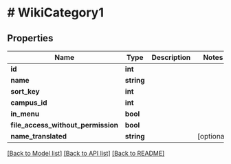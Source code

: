 # # WikiCategory1

## Properties

Name | Type | Description | Notes
------------ | ------------- | ------------- | -------------
**id** | **int** |  |
**name** | **string** |  |
**sort_key** | **int** |  |
**campus_id** | **int** |  |
**in_menu** | **bool** |  |
**file_access_without_permission** | **bool** |  |
**name_translated** | **string** |  | [optional]

[[Back to Model list]](../../README.md#models) [[Back to API list]](../../README.md#endpoints) [[Back to README]](../../README.md)
